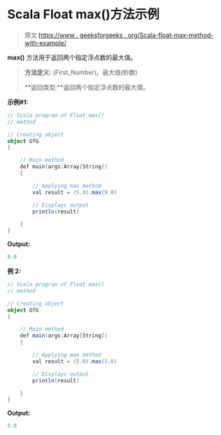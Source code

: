 # Scala Float max()方法示例

> 原文:[https://www . geeksforgeeks . org/Scala-float-max-method-with-example/](https://www.geeksforgeeks.org/scala-float-max-method-with-example/)

**max()** 方法用于返回两个指定浮点数的最大值。

> **方法定义:** (First_Number)。最大值(秒数)
> 
> **返回类型:**返回两个指定浮点数的最大值。

**示例#1:**

```scala
// Scala program of Float max()
// method

// Creating object
object GfG
{ 

    // Main method
    def main(args:Array[String])
    {

        // Applying max method
        val result = (5.9).max(9.0)

        // Displays output
        println(result)

    }
} 
```

**Output:**

```scala
9.0

```

**例 2:**

```scala
// Scala program of Float max()
// method

// Creating object
object GfG
{ 

    // Main method
    def main(args:Array[String])
    {

        // Applying max method
        val result = (5.0).max(5.0)

        // Displays output
        println(result)

    }
} 
```

**Output:**

```scala
5.0

```